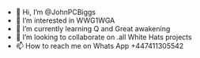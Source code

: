 - 👋 Hi, I’m @JohnPCBiggs
- 👀 I’m interested in WWG1WGA
- 🌱 I’m currently learning Q and Great awakening
- 💞️ I’m looking to collaborate on .all White Hats projects
- 📫 How to reach me on Whats App +447411305542

<!---
JohnPCBiggs/JohnPCBiggs is a ✨ special ✨ repository because its `README.md` (this file) appears on your GitHub profile.
You can click the Preview link to take a look at your changes.
--->

